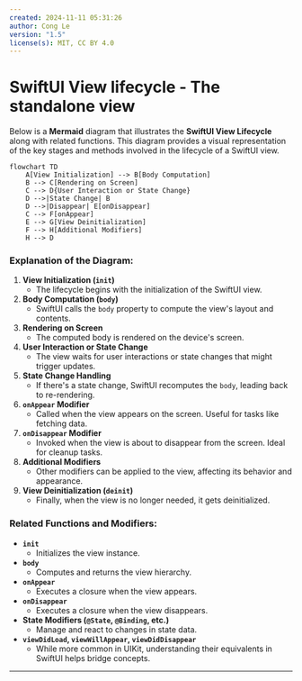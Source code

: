 ```yaml
---
created: 2024-11-11 05:31:26
author: Cong Le
version: "1.5"
license(s): MIT, CC BY 4.0
---
```



# SwiftUI View lifecycle - The standalone view
 
Below is a **Mermaid** diagram that illustrates the **SwiftUI View Lifecycle** along with related functions. This diagram provides a visual representation of the key stages and methods involved in the lifecycle of a SwiftUI view.

```mermaid
flowchart TD
    A[View Initialization] --> B[Body Computation]
    B --> C[Rendering on Screen]
    C --> D{User Interaction or State Change}
    D -->|State Change| B
    D -->|Disappear| E[onDisappear]
    C --> F[onAppear]
    E --> G[View Deinitialization]
    F --> H[Additional Modifiers]
    H --> D

```

### Explanation of the Diagram:

1. **View Initialization (`init`)**
    - The lifecycle begins with the initialization of the SwiftUI view.
2. **Body Computation (`body`)**
    - SwiftUI calls the `body` property to compute the view's layout and contents.
3. **Rendering on Screen**
    - The computed body is rendered on the device's screen.
4. **User Interaction or State Change**
    - The view waits for user interactions or state changes that might trigger updates.
5. **State Change Handling**
    - If there's a state change, SwiftUI recomputes the `body`, leading back to re-rendering.
6. **`onAppear` Modifier**
    - Called when the view appears on the screen. Useful for tasks like fetching data.
7. **`onDisappear` Modifier**
    - Invoked when the view is about to disappear from the screen. Ideal for cleanup tasks.
8. **Additional Modifiers**
    - Other modifiers can be applied to the view, affecting its behavior and appearance.
9. **View Deinitialization (`deinit`)**
    - Finally, when the view is no longer needed, it gets deinitialized.

### Related Functions and Modifiers:

- **`init`**
    - Initializes the view instance.
- **`body`**
    - Computes and returns the view hierarchy.
- **`onAppear`**
    - Executes a closure when the view appears.
- **`onDisappear`**
    - Executes a closure when the view disappears.
- **State Modifiers (`@State`, `@Binding`, etc.)**
    - Manage and react to changes in state data.
- **`viewDidLoad`, `viewWillAppear`, `viewDidDisappear`**
    - While more common in UIKit, understanding their equivalents in SwiftUI helps bridge concepts.

---
